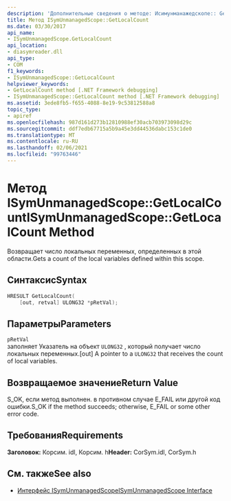 ```yaml
---
description: 'Дополнительные сведения о методе: Исимунманажедскопе:: GetLocalCount'
title: Метод ISymUnmanagedScope::GetLocalCount
ms.date: 03/30/2017
api_name:
- ISymUnmanagedScope.GetLocalCount
api_location:
- diasymreader.dll
api_type:
- COM
f1_keywords:
- ISymUnmanagedScope::GetLocalCount
helpviewer_keywords:
- GetLocalCount method [.NET Framework debugging]
- ISymUnmanagedScope::GetLocalCount method [.NET Framework debugging]
ms.assetid: 3ede8fb5-f655-4088-8e19-9c53812588a8
topic_type:
- apiref
ms.openlocfilehash: 987d161d273b12810988ef30acb703973098d29c
ms.sourcegitcommit: ddf7edb67715a5b9a45e3dd44536dabc153c1de0
ms.translationtype: MT
ms.contentlocale: ru-RU
ms.lasthandoff: 02/06/2021
ms.locfileid: "99763446"
---
```

# <a name="isymunmanagedscopegetlocalcount-method"></a><span data-ttu-id="39159-103">Метод ISymUnmanagedScope::GetLocalCount</span><span class="sxs-lookup"><span data-stu-id="39159-103">ISymUnmanagedScope::GetLocalCount Method</span></span>

<span data-ttu-id="39159-104">Возвращает число локальных переменных, определенных в этой области.</span><span class="sxs-lookup"><span data-stu-id="39159-104">Gets a count of the local variables defined within this scope.</span></span>  
  
## <a name="syntax"></a><span data-ttu-id="39159-105">Синтаксис</span><span class="sxs-lookup"><span data-stu-id="39159-105">Syntax</span></span>  
  
```cpp  
HRESULT GetLocalCount(  
    [out, retval] ULONG32 *pRetVal);  
```  
  
## <a name="parameters"></a><span data-ttu-id="39159-106">Параметры</span><span class="sxs-lookup"><span data-stu-id="39159-106">Parameters</span></span>  

 `pRetVal`  
 <span data-ttu-id="39159-107">заполняет Указатель на объект `ULONG32` , который получает число локальных переменных.</span><span class="sxs-lookup"><span data-stu-id="39159-107">[out] A pointer to a `ULONG32` that receives the count of local variables.</span></span>  
  
## <a name="return-value"></a><span data-ttu-id="39159-108">Возвращаемое значение</span><span class="sxs-lookup"><span data-stu-id="39159-108">Return Value</span></span>  

 <span data-ttu-id="39159-109">S_OK, если метод выполнен. в противном случае E_FAIL или другой код ошибки.</span><span class="sxs-lookup"><span data-stu-id="39159-109">S_OK if the method succeeds; otherwise, E_FAIL or some other error code.</span></span>  
  
## <a name="requirements"></a><span data-ttu-id="39159-110">Требования</span><span class="sxs-lookup"><span data-stu-id="39159-110">Requirements</span></span>  

 <span data-ttu-id="39159-111">**Заголовок:** Корсим. idl, Корсим. h</span><span class="sxs-lookup"><span data-stu-id="39159-111">**Header:** CorSym.idl, CorSym.h</span></span>  
  
## <a name="see-also"></a><span data-ttu-id="39159-112">См. также</span><span class="sxs-lookup"><span data-stu-id="39159-112">See also</span></span>

- [<span data-ttu-id="39159-113">Интерфейс ISymUnmanagedScope</span><span class="sxs-lookup"><span data-stu-id="39159-113">ISymUnmanagedScope Interface</span></span>](isymunmanagedscope-interface.md)

